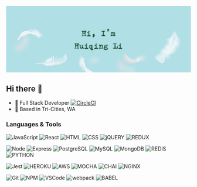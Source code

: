![Huiqing's GitHub Banner](./assets/GitHubHeader.png)

## Hi there 👋

- :office: Full Stack Developer [![CircleCI](https://circleci.com/gh/circleci/circleci-docs.svg?style=svg)](https://circleci.com/gh/circleci/circleci-docs)
- :round_pushpin: Based in Tri-Cities, WA

### Languages & Tools
![JavaScript](https://img.shields.io/badge/JavaScript%20-%23323330.svg?&style=flat-square&logo=javascript&logoColor=%23F7DF1E)
![React](https://img.shields.io/badge/React%20-%2320232a.svg?&style=flat-square&logo=react&logoColor=%2361DAFB)
![HTML](https://img.shields.io/badge/HTML5%20-%23E34F26.svg?&style=flat-square&logo=html5&logoColor=white)
![CSS](https://img.shields.io/badge/CSS3%20-%231572B6.svg?&style=flat-square&logo=css3&logoColor=white)
![jQUERY](https://img.shields.io/badge/jQuery-0769AD?style=flat-square&logo=jquery&logoColor=white)
![REDUX](https://img.shields.io/badge/Redux-593D88?style=flat-square&logo=redux&logoColor=white)

![Node](https://img.shields.io/badge/Node.js%20-%2343853D.svg?&style=flat-square&logo=node.js&logoColor=white)
![Express](https://img.shields.io/badge/Express%20-%23404d59.svg?&style=flat-square)
![PostgreSQL](https://img.shields.io/badge/PostgreSQL-%23316192.svg?&style=flat-square&logo=postgresql&logoColor=white)
![MySQL](https://img.shields.io/badge/MySQL-%2300f.svg?&style=flat-square&logo=mysql&logoColor=white)
![MongoDB](https://img.shields.io/badge/MongoDB-%234ea94b.svg?&style=flat-square&logo=mongodb&logoColor=white)
![REDIS](https://img.shields.io/badge/redis-DC382D?style=flat-square&logo=redis&logoColor=white)
![PYTHON](https://img.shields.io/badge/Python-3776AB?style=flat-square&logo=python&logoColor=white)

![Jest](https://img.shields.io/badge/Jest%20-%23C21325.svg?&style=flat-square&logo=Jest&logoColor=white)
![HEROKU](https://img.shields.io/badge/Heroku-430098?style=flat-square&logo=heroku&logoColor=white)
![AWS](https://img.shields.io/badge/Amazon_AWS-232F3E?style=flat-square&logo=amazon-aws&logoColor=white)
![MOCHA](https://img.shields.io/badge/mocha-8D6748?style=flat-square&logo=mocha&logoColor=white)
![CHAI](https://img.shields.io/badge/chai-A30701?style=flat-square&logo=chai&logoColor=white)
![NGINX](https://img.shields.io/badge/Nginx-009639?style=flat-square&logo=nginx&logoColor=white)

![Git](https://img.shields.io/badge/Git%20-%23F05033.svg?style=flat-square&logo=git&logoColor=white)
![NPM](https://img.shields.io/badge/npm-CB3837?style=flat-square&logo=npm&logoColor=white)
![VSCode](https://img.shields.io/badge/VS%20Code%20-%23007ACC.svg?&style=flat-square&logo=visual-studio-code&logoColor=white)
![webpack](https://img.shields.io/badge/webpack%20-%238DD6F9.svg?&style=flat-square&logo=webpack&logoColor=black)
![BABEL](https://img.shields.io/badge/Babel-F9DC3E?style=flat-square&logo=babel&logoColor=white)


<!--
**sharplessHQ/sharplessHQ** is a ✨ _special_ ✨ repository because its `README.md` (this file) appears on your GitHub profile.

Here are some ideas to get you started:

- 🔭 I’m currently working on ...
- 🌱 I’m currently learning ...
- 👯 I’m looking to collaborate on ...
- 🤔 I’m looking for help with ...
- 💬 Ask me about ...
- 📫 How to reach me: ...
- 😄 Pronouns: ...
- ⚡ Fun fact: ...
-->
